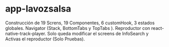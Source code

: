 # app-lavozsalsa
Construcción de 19 Screns, 19 Componentes, 6 customHook, 3 estados globales. Navigator (Stack, BottomTabs y TopTabs ). Reproductor con react-native-track-player. Solo queda modificar el screens de InfoSearch y Activas el reproductor (Solo Pruebas).
